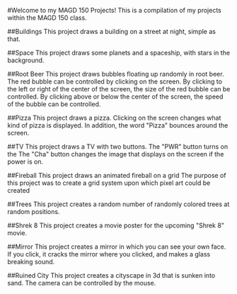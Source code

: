 #Welcome to my MAGD 150 Projects!
This is a compilation of my projects within the MAGD 150 class.

##Buildings
This project draws a building on a street at night, simple as that.

##Space
This project draws some planets and a spaceship, with stars in the background.

##Root Beer
This project draws bubbles floating up randomly in root beer.
The red bubble can be controlled by clicking on the screen.
By clicking to the left or right of the center of the screen, the size of the red bubble can be controlled.
By clicking above or below the center of the screen, the speed of the bubble can be controlled.

##Pizza
This project draws a pizza. Clicking on the screen changes what kind of pizza is displayed.
In addition, the word "Pizza" bounces around the screen.

##TV
This project draws a TV with two buttons.
The "PWR" button turns on the 
The "Cha" button changes the image that displays on the screen if the power is on.

##Fireball
This project draws an animated fireball on a grid
The purpose of this project was to create a grid system upon which pixel art could be created

##Trees
This project creates a random number of randomly colored trees at random positions.

##Shrek 8
This project creates a movie poster for the upcoming "Shrek 8" movie.

##Mirror
This project creates a mirror in which you can see your own face.
If you click, it cracks the mirror where you clicked, and makes a glass breaking sound.

##Ruined City
This project creates a cityscape in 3d that is sunken into sand.
The camera can be controlled by the mouse.
